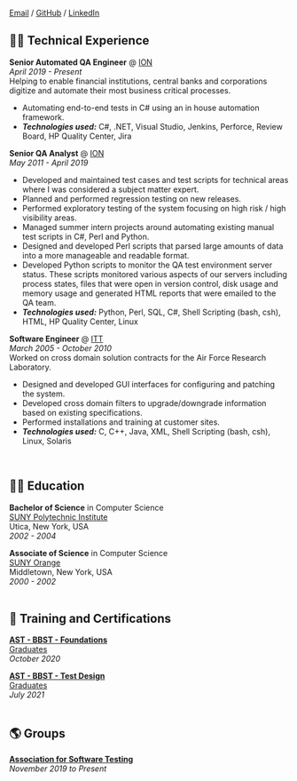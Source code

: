 [Email](mailto:vsollecito@gmail.com) / [GitHub](https://github.com/vsollecito/) / [LinkedIn](https://www.linkedin.com/in/victorsollecito/) <br>

## 👨‍💻 Technical Experience <br>

**Senior Automated QA Engineer** @ [ION](https://iongroup.com/) <br>
_April 2019 - Present_ <br>
Helping to enable financial institutions, central banks and corporations digitize and automate their most business critical processes. <br>
- Automating end-to-end tests in C# using an in house automation framework.
- **_Technologies used:_** C#, .NET, Visual Studio, Jenkins, Perforce, Review Board, HP Quality Center, Jira

**Senior QA Analyst** @ [ION](https://iongroup.com/) <br>
_May 2011 - April 2019_ <br>
- Developed and maintained test cases and test scripts for technical areas where I was considered a subject matter expert.
- Planned and performed regression testing on new releases.
- Performed exploratory testing of the system focusing on high risk / high visibility areas.
- Managed summer intern projects around automating existing manual test scripts in C#, Perl and Python.
- Designed and developed Perl scripts that parsed large amounts of data into a more manageable and readable format.
- Developed Python scripts to monitor the QA test environment server status. These scripts monitored various aspects of our servers including process states, files that were open in version control, disk usage and memory usage and generated HTML reports that were emailed to the QA team.
- **_Technologies used:_** Python, Perl, SQL, C#, Shell Scripting (bash, csh), HTML, HP Quality Center, Linux

**Software Engineer** @ [ITT](https://www.itt.com/) <br>
_March 2005 - October 2010_ <br>
Worked on cross domain solution contracts for the Air Force Research Laboratory. <br>
- Designed and developed GUI interfaces for configuring and patching the system.
- Developed cross domain filters to upgrade/downgrade information based on existing specifications.
- Performed installations and training at customer sites.
- **_Technologies used:_** C, C++, Java, XML, Shell Scripting (bash, csh), Linux, Solaris
<br>

## 👨‍🎓 Education <br>

**Bachelor of Science** in Computer Science <br>
[SUNY Polytechnic Institute](https://sunypoly.edu/) <br>
Utica, New York, USA <br>
_2002 - 2004_ <br>

**Associate of Science** in Computer Science <br>
[SUNY Orange](https://sunyorange.edu/) <br>
Middletown, New York, USA <br>
_2000 - 2002_ <br>
<br>

## 📜 Training and Certifications <br>

[**AST - BBST - Foundations**](https://associationforsoftwaretesting.org/bbst-black-box-software-testing-courses/foundations/) <br>
[Graduates](https://associationforsoftwaretesting.org/graduates/) <br>
_October 2020_ <br>

[**AST - BBST - Test Design**](https://associationforsoftwaretesting.org/bbst-black-box-software-testing-courses/test-design/) <br>
[Graduates](https://associationforsoftwaretesting.org/graduates/) <br>
_July 2021_ <br>
<br>

## 🌎 Groups <br>

[**Association for Software Testing**](https://www.associationforsoftwaretesting.org/) <br>
_November 2019 to Present_
